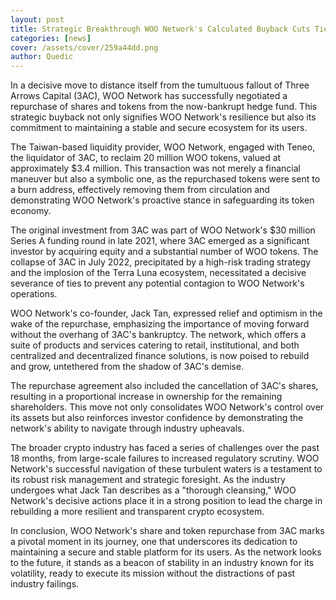 ```yaml
---
layout: post
title: Strategic Breakthrough WOO Network's Calculated Buyback Cuts Ties with Three Arrows Capital, Pioneering a New Chapter in the Crypto Market
categories: [news]
cover: /assets/cover/259a44dd.png
author: Quedic
---
```


In a decisive move to distance itself from the tumultuous fallout of Three Arrows Capital (3AC), WOO Network has successfully negotiated a repurchase of shares and tokens from the now-bankrupt hedge fund. This strategic buyback not only signifies WOO Network's resilience but also its commitment to maintaining a stable and secure ecosystem for its users.

The Taiwan-based liquidity provider, WOO Network, engaged with Teneo, the liquidator of 3AC, to reclaim 20 million WOO tokens, valued at approximately $3.4 million. This transaction was not merely a financial maneuver but also a symbolic one, as the repurchased tokens were sent to a burn address, effectively removing them from circulation and demonstrating WOO Network's proactive stance in safeguarding its token economy.

The original investment from 3AC was part of WOO Network's $30 million Series A funding round in late 2021, where 3AC emerged as a significant investor by acquiring equity and a substantial number of WOO tokens. The collapse of 3AC in July 2022, precipitated by a high-risk trading strategy and the implosion of the Terra Luna ecosystem, necessitated a decisive severance of ties to prevent any potential contagion to WOO Network's operations.

WOO Network's co-founder, Jack Tan, expressed relief and optimism in the wake of the repurchase, emphasizing the importance of moving forward without the overhang of 3AC's bankruptcy. The network, which offers a suite of products and services catering to retail, institutional, and both centralized and decentralized finance solutions, is now poised to rebuild and grow, untethered from the shadow of 3AC's demise.

The repurchase agreement also included the cancellation of 3AC's shares, resulting in a proportional increase in ownership for the remaining shareholders. This move not only consolidates WOO Network's control over its assets but also reinforces investor confidence by demonstrating the network's ability to navigate through industry upheavals.

The broader crypto industry has faced a series of challenges over the past 18 months, from large-scale failures to increased regulatory scrutiny. WOO Network's successful navigation of these turbulent waters is a testament to its robust risk management and strategic foresight. As the industry undergoes what Jack Tan describes as a "thorough cleansing," WOO Network's decisive actions place it in a strong position to lead the charge in rebuilding a more resilient and transparent crypto ecosystem.

In conclusion, WOO Network's share and token repurchase from 3AC marks a pivotal moment in its journey, one that underscores its dedication to maintaining a secure and stable platform for its users. As the network looks to the future, it stands as a beacon of stability in an industry known for its volatility, ready to execute its mission without the distractions of past industry failings.

